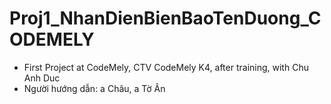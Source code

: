 # Proj1_NhanDienBienBaoTenDuong_CODEMELY
 
- First Project at CodeMely, CTV CodeMely K4, after training, with Chu Anh Duc
- Người hướng dẫn: a Châu, a Tờ Ân
